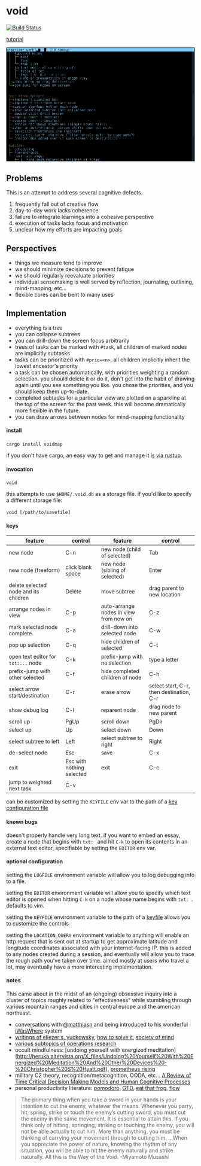 # void

[![Build Status](https://travis-ci.org/spacejam/void.svg?branch=master)](https://travis-ci.org/spacejam/void)

[tutorial](TUTORIAL.md)

![](/demo.gif)

## Problems

This is an attempt to address several cognitive defects.

1. frequently fall out of creative flow
1. day-to-day work lacks coherence
1. failure to integrate learnings into a cohesive perspective
1. execution of tasks lacks focus and motivation
1. unclear how my efforts are impacting goals

## Perspectives

* things we measure tend to improve
* we should minimize decisions to prevent fatigue
* we should regularly reevaluate priorities
* individual sensemaking is well served by reflection, journaling, outlining, mind-mapping, etc...
* flexible cores can be bent to many uses

## Implementation

* everything is a tree
* you can collapse subtrees
* you can drill-down the screen focus arbitrarily
* trees of tasks can be marked with `#task`, all children of marked nodes are implicitly subtasks
* tasks can be prioritized with `#prio=<n>`, all children implicitly inherit the lowest ancestor's priority
* a task can be chosen automatically, with priorities weighting a random selection. you should delete it or do it, don't get into the habit of drawing again until you see something you like.  you chose the priorities, and you should keep them up-to-date.
* completed subtasks for a particular view are plotted on a sparkline at the top of the screen for the past week. this will become dramatically more flexible in the future.
* you can draw arrows between nodes for mind-mapping functionality

#### install

`cargo install voidmap`

if you don't have cargo, an easy way to get and manage
it is [via rustup](https://www.rustup.rs/).

#### invocation


`void`

this attempts to use `$HOME/.void.db` as a storage file.
if you'd like to specify a different storage file:

`void [/path/to/savefile]`

#### keys

feature | control | feature | control
--- | --- | --- | ---
new node | C-n | new node (child of selected) | Tab
new node (freeform) | click blank space | new node (sibling of selected) | Enter
delete selected node and its children | Delete | move subtree | drag parent to new location
arrange nodes in view | C-p | auto-arrange nodes in view from now on | C-z
mark selected node complete | C-a | drill-down into selected node | C-w
pop up selection | C-q | hide children of selected | C-t
open text editor for `txt:...` node | C-k | prefix-jump with no selection | type a letter
prefix-jump with other selected | C-f | hide completed children of node | C-h
select arrow start/destination | C-r | erase arrow | select start, C-r, then destination, C-r
show debug log | C-l | reparent node | drag node to new parent
scroll up | PgUp | scroll down | PgDn
select up | Up | select down | Down
select subtree to left | Left | select subtree to right | Right
de-select node | Esc | save | C-x
exit | Esc with nothing selected | exit | C-c
jump to weighted next task | C-v

can be customized by setting the `KEYFILE` env var to the path of a [key configuration file](default.keys)

#### known bugs

doesn't properly handle very long text. if you want to embed
an essay, create a node that begins with `txt: ` and hit `C-k`
to open its contents in an external text editor, specifiable
by setting the `EDITOR` env var.

#### optional configuration

setting the `LOGFILE` environment variable will allow you to
log debugging info to a file.

setting the `EDITOR` environment variable will allow you to
specify which text editor is opened when hitting `C-k` on a
node whose name begins with `txt: `.  defaults to vim.

setting the `KEYFILE` environment variable to the path of a
[keyfile](default.keys) allows you to customize the controls

setting the `LOCATION_QUERY` environment variable to anything
will enable an http request that is sent out at startup to
get approximate latitude and longitude coordinates associated
with your internet-facing IP. this is added to any nodes created
during a session, and eventually will allow you to trace the
rough path you've taken over time. aimed mostly at users who
travel a lot, may eventually have a more interesting implementation.

#### notes

This came about in the midst of an (ongoing) obsessive inquiry into a
cluster of topics roughly related to "effectiveness" while stumbling
through various mountain ranges and cities in central europe and the
american northeast.

* conversations with [@matthiasn](https://github.com/matthiasn) and being introduced
to his wonderful [iWasWhere](https://github.com/matthiasn/iWasWhere) system
* [writings of eliezer s. yudkowsky](https://wiki.lesswrong.com/wiki/Rationality:_From_AI_to_Zombies),
[how to solve it](https://en.wikipedia.org/wiki/How_to_Solve_It),
[society of mind](http://www.acad.bg/ebook/ml/Society%20of%20Mind.pdf)
* [various subtopics of operations research](https://en.wikipedia.org/wiki/Operations_research#Problems_addressed)
* occult mindfulness: [undoing yourself with energized meditation]
(http://heruka.altervista.org/X_files/Undoing%20Yourself%20With%20Energized%20Meditation%20And%20Other%20Devices%20-%20Christopher%20S%20Hyatt.pdf),
[prometheus rising](http://www.principiadiscordia.com/downloads/04%20Prometheus%20Rising.pdf)
* military C2 theory, recognition/metacognition, OODA, etc... [A Review of Time Critical Decision Making Models and
Human Cognitive Processes](https://pdfs.semanticscholar.org/2eb9/e12955dfafd4ab5d9337b416e31f5afca834.pdf)
* personal productivity literature: [pomodoro](http://baomee.info/pdf/technique/1.pdf), [GTD](https://en.wikipedia.org/wiki/Getting_Things_Done),
[eat that frog](http://www.actnow.ie/files/BookSummaryEatThatFrog.pdf), [flow](http://216.119.127.164/edgeware/archive/think/main_filing15.htm)

> The primary thing when you take a sword in your
hands is your intention to cut the enemy, whatever
the means. Whenever you parry, hit, spring, strike
or touch the enemy’s cutting sword, you must cut
the enemy in the same movement. It is essential to
attain this. If you think only of hitting, springing,
striking or touching the enemy, you will not be able
actually to cut him. More than anything, you must
be thinking of carrying your movement through to
cutting him. ...When you appreciate the power of
nature, knowing the rhythm of any situation, you
will be able to hit the enemy naturally and strike
naturally. All this is the Way of the Void.
-Miyamoto Musashi


